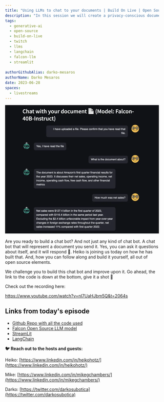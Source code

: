 ```yaml
---
title: "Using LLMs to chat to your documents | Build On Live | Open Source & Machine Learning"
description: "In this session we will create a privacy-conscious document chatbot with open-source technology such as Streamlit, LangChain, and the new open-source LLM Falcon."
tags:
  - generative-ai
  - open-source
  - build-on-live
  - twitch
  - llms
  - langchain
  - falcon-llm
  - streamlit

authorGithubAlias: darko-mesaros
authorName: Darko Mesaros
date: 2023-06-28
spaces:
  - livestreams
---
```


![Your own document talks to you](./images/chat_falcon.webp)

Are you ready to build a chat bot? And not just any kind of chat bot. A chat bot that will  represent a document you send it. Yes, you can ask it questions about itself, and it will respond 🤯. Heiko is joining us today on how he has built that. And, how you can follow along and build it yourself, all out of open source elements.
 
We challenge you to build this chat bot and improve upon it. Go ahead, the link to the code is down at the bottom, give it a shot 👏

Check out the recording here:

https://www.youtube.com/watch?v=nI7UaHJbm5Q&t=2064s

## Links from today's episode

- [Github Repo with all the code used](https://github.com/marshmellow77/falcon-document-chatbot)
- [Falcon Open Source LLM model](https://www.tii.ae/news/uaes-technology-innovation-institute-launches-open-source-falcon-40b-large-language-model)
- [StreamLit](https://streamlit.io/)
- [LangChain](https://api.python.langchain.com/en/latest/)

**🐦 Reach out to the hosts and guests:**

Heiko: [https://www.linkedin.com/in/heikohotz/](https://www.linkedin.com/in/heikohotz/)

Mike: [https://www.linkedin.com/in/mikegchambers/](https://www.linkedin.com/in/mikegchambers/)

Darko: [https://twitter.com/darkosubotica](https://twitter.com/darkosubotica)
